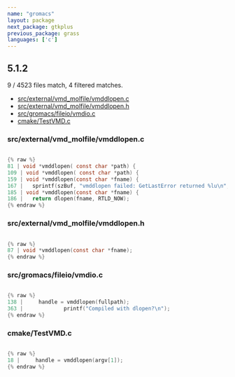 ```yaml
---
name: "gromacs"
layout: package
next_package: gtkplus
previous_package: grass
languages: ['c']
---
```

## 5.1.2
9 / 4523 files match, 4 filtered matches.

 - [src/external/vmd_molfile/vmddlopen.c](#srcexternalvmd_molfilevmddlopenc)
 - [src/external/vmd_molfile/vmddlopen.h](#srcexternalvmd_molfilevmddlopenh)
 - [src/gromacs/fileio/vmdio.c](#srcgromacsfileiovmdioc)
 - [cmake/TestVMD.c](#cmaketestvmdc)

### src/external/vmd_molfile/vmddlopen.c

```c

{% raw %}
81 | void *vmddlopen( const char *path) {
109 | void *vmddlopen( const char *path) {
159 | void *vmddlopen(const char *fname) {
167 |   sprintf(szBuf, "vmddlopen failed: GetLastError returned %lu\n", dw);
185 | void *vmddlopen(const char *fname) {
186 |   return dlopen(fname, RTLD_NOW);
{% endraw %}

```
### src/external/vmd_molfile/vmddlopen.h

```c

{% raw %}
87 | void *vmddlopen(const char *fname);
{% endraw %}

```
### src/gromacs/fileio/vmdio.c

```c

{% raw %}
138 |     handle = vmddlopen(fullpath);
363 |             printf("Compiled with dlopen?\n");
{% endraw %}

```
### cmake/TestVMD.c

```c

{% raw %}
18 |     handle = vmddlopen(argv[1]);
{% endraw %}

```